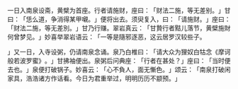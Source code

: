 一日入南泉设斋，黄檗为首座。行者请施财，座曰：​「财法二施，等无差别。​」甘曰：​「恁么道，争消得某甲嚫。​」便将出去。须臾复入，曰：​「请施财。​」座曰：​「财法二施，等无差別。​」甘乃行赚。翠岩真云：​「甘贄行者黠儿落节，黄檗施財何曾梦见。​」妙喜举翠岩语云：​「一等是隨邪逐恶，这云居罗汉较些子。​

」又一日，入寺设粥，仍请南泉念诵。泉乃白椎曰：​「请大众为狸奴白牯念《摩诃般若波罗蜜》​。​」甘拂袖便出。泉粥后问典座：​「行者在甚处？​」座曰：​「当时便去也。​」泉便打破锅子。妙喜云：​「心不負人，面无慚色。​」颂云：​「南泉打破闲家具，浩浩诸方作话看。今日为君重举过，明明历历不颛预。​」